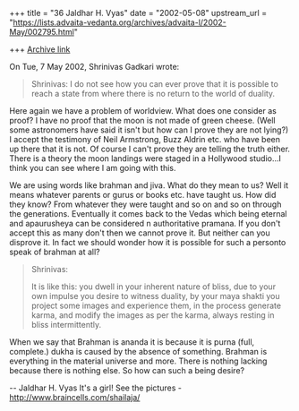 +++
title = "36 Jaldhar H. Vyas"
date = "2002-05-08"
upstream_url = "https://lists.advaita-vedanta.org/archives/advaita-l/2002-May/002795.html"

+++
[Archive link](https://lists.advaita-vedanta.org/archives/advaita-l/2002-May/002795.html)

On Tue, 7 May 2002, Shrinivas Gadkari wrote:

> Shrinivas:
> I do not see how you can ever prove that it is possible to reach
> a state from where there is no return to the world of duality.

Here again we have a problem of worldview.  What does one consider as
proof?  I have no proof that the moon is not made of green cheese.  (Well
some astronomers have said it isn't but how can I prove they are not
lying?)  I accept the testimony of Neil Armstrong, Buzz Aldrin etc. who
have been up there that it is not.  Of course I can't prove they are
telling the truth either.  There is a theory the moon landings were staged
in a Hollywood studio...I think you can see where I am going with this.

We are using words like brahman and jiva.  What do they mean to us?  Well
it means whatever parents or gurus or books etc. have taught us.  How did
they know?  From whatever they were taught and so on and so on through the
generations.  Eventually it comes back to the Vedas which being eternal
and apaurusheya can be considered n authoritative pramana.  If you don't
accept this as many don't then we cannot prove it.  But neither can you
disprove it.  In fact we should wonder how it is possible for such a
personto speak of brahman at all?

> Shrinivas:
>
> It is like this: you dwell in your inherent nature of bliss, due to
> your own impulse you desire to witness duality, by your maya shakti
> you project some images and experience them, in the process generate
> karma, and modify the images as per the karma, always resting in
> bliss intermittently.
>

When we say that Brahman is ananda it is because it is purna (full,
complete.)  dukha is caused by the absence of something.  Brahman is
everything in the material universe and more.  There is nothing lacking
because there is nothing else.  So how can such a being desire?

--
Jaldhar H. Vyas <jaldhar at braincells.com>
It's a girl! See the pictures - http://www.braincells.com/shailaja/

